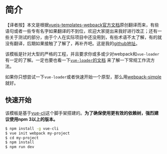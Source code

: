 # 简介
【译者按】本文是根据[vuejs-templates-webpack官方文档](http://vuejs-templates.github.io/webpack/)原创翻译而来，有些语句或者一些专有名字如果翻译的不到位，欢迎大家提出来我好进行改正；还有一些关于测试的部分，由于个人在实际项目中还没用到，有些术语不太了解，有的就没有翻译，后期如果接触了了解了，再补齐吧。这是我的[github地址](https://github.com/athena0304/vue-template-webpack-cn)。

该模板是针对大型的严格的工程，并且要求你或多或少对webpack和`vue-loader`有一定的了解。一定也要也看一下[`vue-loader`的文档](http://vuejs.github.io/vue-loader/index.html) 来了解一下常规工作流方法。

如果你只想尝试一下`vue-loader`或者快速开始一个原型，那么用[webpack-simple](https://github.com/vuejs-templates/webpack-simple)就好。


## 快速开始

该模板是基于[vue-cli](https://github.com/vuejs/vue-cli)这个脚手架搭建的。**为了确保使用更有效的依赖树，强烈建议使用npm 3以上的版本。**

``` bash
$ npm install -g vue-cli
$ vue init webpack my-project
$ cd my-project
$ npm install
$ npm run dev
```

